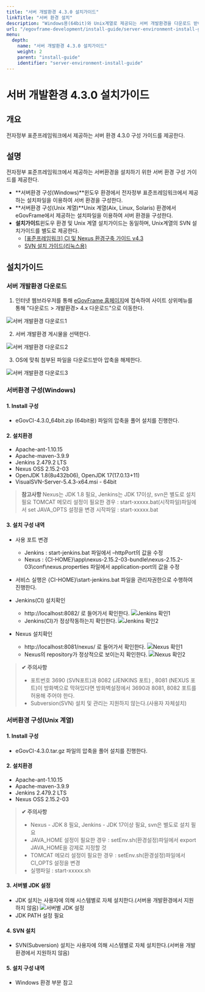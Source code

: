 ```yaml
---
title: "서버 개발환경 4.3.0 설치가이드"
linkTitle: "서버 환경 설치"
description: "Windows용(64bit)와 Unix계열로 제공되는 서버 개발환경을 다운로드 받아 설치하는 방법을 가이드한다."
url: "/egovframe-development/install-guide/server-environment-install-guide/"
menu:
  depth:
    name: "서버 개발환경 4.3.0 설치가이드"
    weight: 2
    parent: "install-guide"
    identifier: "server-environment-install-guide"
---
```

# 서버 개발환경 4.3.0 설치가이드

## 개요

전자정부 표준프레임워크에서 제공하는 서버 환경 4.3.0 구성 가이드를 제공한다.

## 설명

전자정부 표준프레임워크에서 제공하는 서버환경을 설치하기 위한 서버 환경 구성 가이드를 제공한다.

- **서버환경 구성(Windows)**윈도우 환경에서 전자정부 표준프레임워크에서 제공하는 설치파일을 이용하여 서버 환경을 구성한다.
- **서버환경 구성(Unix 계열)**Unix 계열(Aix, Linux, Solaris) 환경에서 eGovFrame에서 제공하는 설치파일을 이용하여 서버 환경을 구성한다.
- **설치가이드**윈도우 환경 및 Unix 계열 설치가이드는 동일하며, Unix계열의 SVN 설치가이드를 별도로 제공한다.
  - [[표준프레임워크] CI 및 Nexus 환경구축 가이드 v4.3](https://www.egovframe.go.kr/wiki/lib/exe/fetch.php?media=egovframework:dev4.3:egovci-4.3.0-installation-guide.pdf)
  - [SVN 설치 가이드(리눅스용)](https://www.egovframe.go.kr/wiki/lib/exe/fetch.php?media=egovframework:dev4.0:svn-installation-guide.pdf)

## 설치가이드

### 서버 개발환경 다운로드

1. 인터넷 웹브라우저를 통해 [eGovFrame 홈페이지](https://www.egovframe.go.kr/)에 접속하여 사이트 상위메뉴를 통해 "다운로드 > 개발환경> 4.x 다운로드"으로 이동한다.

![서버 개발환경 다운로드1](./images/server-environment-download-1.png)

2. 서버 개발환경 게시물을 선택한다.

![서버 개발환경 다운로드2](./images/server-environment-download-2.png)

3. OS에 맞춰 첨부된 파일을 다운로드받아 압축을 해제한다.

![서버 개발환경 다운로드3](./images/server-environment-download-3.png)

### 서버환경 구성(Windows)

#### 1. Install 구성

- eGovCI-4.3.0_64bit.zip (64bit용) 파일의 압축을 풀어 설치를 진행한다.

#### 2. 설치환경

- Apache-ant-1.10.15
- Apache-maven-3.9.9
- Jenkins 2.479.2 LTS
- Nexus OSS 2.15.2-03
- OpenJDK 1.8(8u432b06), OpenJDK 17(17.0.13+11)
- VisualSVN-Server-5.4.3-x64.msi - 64bit

> **참고사항**
> Nexus는 JDK 1.8 필요, Jenkins는 JDK 17이상, svn은 별도로 설치 필요
> TOMCAT 메모리 설정이 필요한 경우 : start-xxxxx.bat(시작파일)파일에서 set JAVA_OPTS 설정을 변경
> 시작파일 : start-xxxxx.bat

#### 3. 설치 구성 내역

- 사용 포트 변경

  * Jenkins : start-jenkins.bat 파일에서 –httpPort의 값을 수정
  * Nexus : {CI-HOME}\app\nexus-2.15.2-03-bundle\nexus-2.15.2-03\conf\nexus.properties 파일에서 application-port의 값을 수정
- 서비스 실행은 {CI-HOME}\start-jenkins.bat 파일을 관리자권한으로 수행하여 진행한다.
- Jenkins(CI) 설치확인

  * http://localhost:8082/ 로 들어가서 확인한다.
    ![Jenkins 확인1](./images/jenkins-check-1.png)
  * Jenkins(CI)가 정상작동하는지 확인한다.
    ![Jenkins 확인2](./images/jenkins-check-2.png)
- Nexus 설치확인

  * http://localhost:8081/nexus/ 로 들어가서 확인한다.
    ![Nexus 확인1](./images/nexus-check-1.png)
  * Nexus의 repository가 정상적으로 보이는지 확인한다.
    ![Nexus 확인2](./images/nexus-check-2.png)

> **✔ 주의사항**
>
> - 포트번호 3690 (SVN포트)과 8082 (JENKINS 포트) , 8081 (NEXUS 포트)이 방화벽으로 막혀있다면 방화벽설정에서 3690과 8081, 8082 포트를 허용해 주어야 한다.
> - Subversion(SVN) 설치 및 관리는 지원하지 않는다.(사용자 자체설치)

### 서버환경 구성(Unix 계열)

#### 1. Install 구성

- eGovCI-4.3.0.tar.gz 파일의 압축을 풀어 설치를 진행한다.

#### 2. 설치환경

- Apache-ant-1.10.15
- Apache-maven-3.9.9
- Jenkins 2.479.2 LTS
- Nexus OSS 2.15.2-03

> **✔ 주의사항**
>
> - Nexus - JDK 8 필요, Jenkins - JDK 17이상 필요, svn은 별도로 설치 필요
> - JAVA_HOME 설정이 필요한 경우 : setEnv.sh(환경설정)파일에서 export JAVA_HOME을 강제로 지정할 것
> - TOMCAT 메모리 설정이 필요한 경우 : setEnv.sh(환경설정)파일에서 CI_OPTS 설정을 변경
> - 실행파일 : start-xxxxx.sh

#### 3. 서버별 JDK 설정

- JDK 설치는 사용자에 의해 시스템별로 자체 설치한다.(서버용 개발환경에서 지원하지 않음)
  ![서버별 JDK 설정](./images/jdk-path.png)
- JDK PATH 설정 필요

#### 4. SVN 설치

- SVN(Subversion) 설치는 사용자에 의해 시스템별로 자체 설치한다.(서버용 개발환경에서 지원하지 않음)

#### 5. 설치 구성 내역

- Windows 환경 부분 참고
